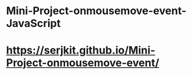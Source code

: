 # Mini-Project-onmousemove-event-JavaScript
# https://serjkit.github.io/Mini-Project-onmousemove-event/
